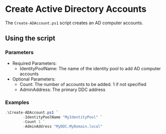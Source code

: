 # Create Active Directory Accounts

The `Create-ADAccount.ps1` script creates an AD computer accounts.

## Using the script

### Parameters

- Required Parameters:
    - IdentityPoolName: The name of the identity pool to add AD computer accounts
- Optional Parameters:
    - Count: The number of accounts to be added. 1 if not specified
    - AdminAddress: The primary DDC address


### Examples
```powershell
.\Create-ADAccount.ps1 `
        -IdentityPoolName "MyIdentityPool" `
        -Count 1 `
        -AdminAddress "MyDDC.MyDomain.local"
```